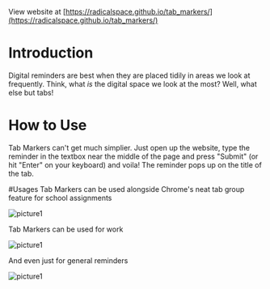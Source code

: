 View website at   [https://radicalspace.github.io/tab_markers/](https://radicalspace.github.io/tab_markers/)

# Introduction

Digital reminders are best when they are placed tidily in areas we look at frequently. Think, what *is* the digital space we look at the most? Well, what else but tabs!

# How to Use

Tab Markers can't get much simplier. Just open up the website, type the reminder in the textbox near the middle of the page and press "Submit" (or hit "Enter" on your keyboard) and voila! The reminder pops up on the title of the tab.

#Usages
Tab Markers can be used alongside Chrome's neat tab group feature for school assignments

![picture1](https://i.imgur.com/MbugChq.png)

Tab Markers can be used for work

![picture1](https://i.imgur.com/d691YOD.png)

And even just for general reminders

![picture1](https://i.imgur.com/LRXVfhc.png)

